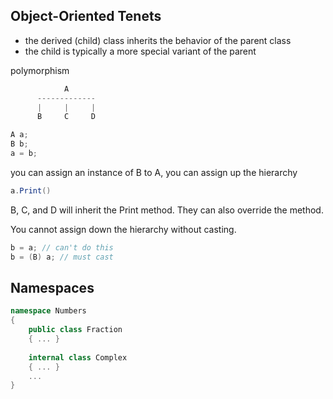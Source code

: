 ## Object-Oriented Tenets

- the derived (child) class inherits the behavior of the parent class
- the child is typically a more special variant of the parent

polymorphism
``` csharp
            A
      -------------
      |     |     |
      B     C     D

A a;
B b;
a = b;
```

you can assign an instance of B to A, you can assign up the hierarchy

``` csharp
a.Print()
```
B, C, and D will inherit the Print method.
They can also override the method.

You cannot assign down the hierarchy without casting.
``` csharp
b = a; // can't do this
b = (B) a; // must cast
```

## Namespaces

``` csharp
namespace Numbers
{
    public class Fraction
    { ... }
    
    internal class Complex
    { ... }
    ...
}
```
